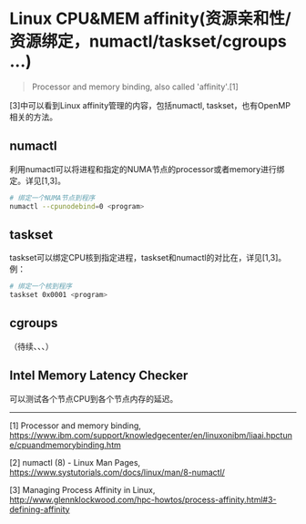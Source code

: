# Linux CPU&MEM affinity(资源亲和性/资源绑定，numactl/taskset/cgroups ...)

> Processor and memory binding, also called 'affinity'.[1]

[3]中可以看到Linux affinity管理的内容，包括numactl, taskset，也有OpenMP相关的方法。

## numactl

利用numactl可以将进程和指定的NUMA节点的processor或者memory进行绑定。详见[1,3]。
```bash
# 绑定一个NUMA节点到程序
numactl --cpunodebind=0 <program>
```

## taskset


taskset可以绑定CPU核到指定进程，taskset和numactl的对比在，详见[1,3]。例：

```bash
# 绑定一个核到程序
taskset 0x0001 <program>
```

## cgroups

（待续、、、）

## Intel Memory Latency Checker

可以测试各个节点CPU到各个节点内存的延迟。


---
[1] Processor and memory binding, https://www.ibm.com/support/knowledgecenter/en/linuxonibm/liaai.hpctune/cpuandmemorybinding.htm

[2] numactl (8) - Linux Man Pages, https://www.systutorials.com/docs/linux/man/8-numactl/

[3] Managing Process Affinity in Linux, http://www.glennklockwood.com/hpc-howtos/process-affinity.html#3-defining-affinity
